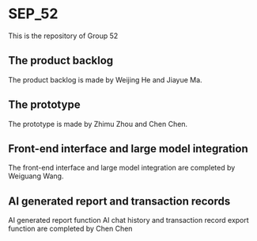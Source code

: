 # SEP_52
This is the repository of Group 52
## The product backlog
The product backlog is made by Weijing He and Jiayue Ma.
## The prototype
The prototype is made by Zhimu Zhou and Chen Chen.
## Front-end interface and large model integration
The front-end interface and large model integration are completed by Weiguang Wang.
## AI generated report and transaction records
AI generated report function AI chat history and transaction record export function are completed by Chen Chen
